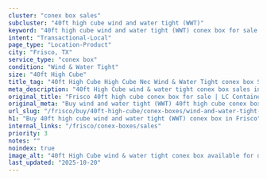 ```yaml
---
cluster: "conex box sales"
subcluster: "40ft high cube wind and water tight (WWT)"
keyword: "40ft high cube wind and water tight (WWT) conex box for sale Frisco, TX"
intent: "Transactional-Local"
page_type: "Location-Product"
city: "Frisco, TX"
service_type: "conex box"
condition: "Wind & Water Tight"
size: "40ft High Cube"
title_tag: "40ft High Cube High Cube Nec Wind & Water Tight conex box Sales in Frisco | LC Container"
meta_description: "40ft High Cube wind & water tight conex box sales in Frisco. High cube containers with extra height. Fast delivery, competitive pricing. Serving conex boxes area. Quote ID: KM9. Call (214) 524-4168 for your free quote today."
original_title: "Frisco 40ft high cube conex box for sale | LC Container"
original_meta: "Buy wind and water tight (WWT) 40ft high cube conex box sale with local delivery in Frisco, TX. LC Container — local Since 2003. Request a fast quote today."
url_slug: "/frisco/buy/40ft-high-cube/conex-boxes/wind-and-water-tight-wwt"
h1: "Buy 40ft high cube wind and water tight (WWT) conex box in Frisco"
internal_links: "/frisco/conex-boxes/sales"
priority: 3
notes: ""
noindex: true
image_alt: "40ft High Cube wind & water tight conex box available for delivery in Frisco"
last_updated: "2025-10-20"
---
```


<!-- TODO: Add unique city/inventory copy, images, and internal links here. -->
